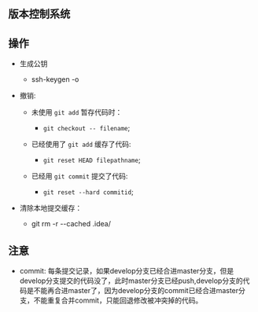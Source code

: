 ## 版本控制系统

## 操作
  + 生成公钥
    - ssh-keygen -o

  + 撤销:
    - 未使用 `git add` 暂存代码时： 
      + `git checkout -- filename`;

    - 已经使用了 `git add` 缓存了代码:
      + `git reset HEAD filepathname`;

    - 已经用 `git commit` 提交了代码:
      + `git reset --hard commitid`;
  
  + 清除本地提交缓存：
    - git rm -r --cached .idea/

## 注意

- commit: 每条提交记录，如果develop分支已经合进master分支，但是develop分支提交的代码没了，此时master分支已经push,develop分支的代码是不能再合进master了，因为develop分支的commit已经合进master分支，不能重复合并commit，只能回退修改被冲突掉的代码。

<!-- test develop2 -->